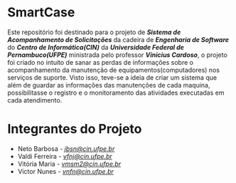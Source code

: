 # SmartCase
Este repositório foi destinado para o projeto de <b><i>Sistema de Acompanhamento de Solicitações</i></b> da cadeira de <i><b>Engenharia de Software</b></i> do <i><b>Centro de Informática(CIN)</b></i> da <b><i>Universidade Federal de Pernambuco(UFPE)</b></i> ministrada pelo professor <b><i>Vinicius Cardoso</i></b>, o projeto foi criado no intuito de sanar as perdas de informações sobre o acompanhamento da manutenção de equipamentos(computadores) nos serviços de suporte. Visto isso, teve-se a ideia de criar um sistema que além de guardar as informações das manutenções de cada maquina, possibilitasse o registro e o monitoramento das atividades executadas em cada atendimento. 

# Integrantes do Projeto
* Neto Barbosa - <i>jbsn@cin.ufpe.br</i>
* Valdi Ferreira - <i>vfnj@cin.ufpe.br</i>
* Vitória Maria - <i>vmsm2@cin.ufpe.br</i>
* Victor Nunes - <i>vnfn@cin.ufpe.br</i>
